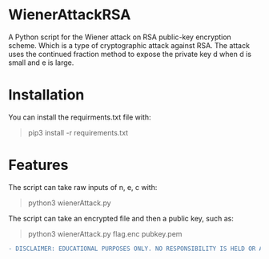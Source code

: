# WienerAttackRSA

A Python script for the Wiener attack on RSA public-key encryption scheme.
Which is a type of cryptographic attack against RSA. The attack uses the continued fraction method to expose the private key d when d is small and e is large.

# Installation
You can install the requirments.txt file with:
> pip3 install -r requirements.txt

# Features
The script can take raw inputs of n, e, c with: 
> python3 wienerAttack.py


The script can take an encrypted file and then a public key, such as:
> python3 wienerAttack.py flag.enc pubkey.pem

```diff
- DISCLAIMER: EDUCATIONAL PURPOSES ONLY. NO RESPONSIBILITY IS HELD OR ACCEPTED FOR MISUSE
```
